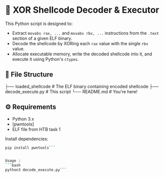 # 🔐 XOR Shellcode Decoder & Executor

This Python script is designed to:
- Extract `movabs rax, ...` and `movabs rbx, ...` instructions from the `.text` section of a given ELF binary.
- Decode the shellcode by XORing each `rax` value with the single `rbx` value.
- Allocate executable memory, write the decoded shellcode into it, and execute it using Python's `ctypes`.

## 📁 File Structure

├── loaded_shellcode # The ELF binary containing encoded shellcode
├── decode_execute.py # This script
└── README.md # You're here!


## ⚙️ Requirements

- Python 3.x
- [pwntools]
- ELF file from HTB task 1

Install dependencies:
```bash
pip install pwntools```


Usage :
```bash
python3 decode_execute.py```


